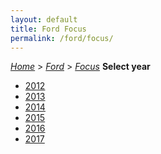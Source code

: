 ```yaml
---
layout: default
title: Ford Focus
permalink: /ford/focus/
---
```

[*Home*](/) > [*Ford*](/ford/) > [*Focus*](/ford/focus/)
**Select year**
- [2012](/ford/focus/2012/)
- [2013](/ford/focus/2013/)
- [2014](/ford/focus/2014/)
- [2015](/ford/focus/2015/)
- [2016](/ford/focus/2016/)
- [2017](/ford/focus/2017/)